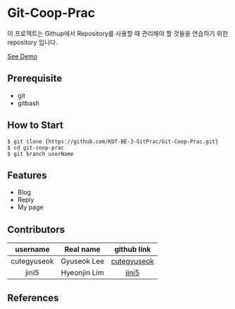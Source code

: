 # Git-Coop-Prac

이 프로젝트는 Githup에서 Repository를 사용할 때 관리해야 할 것들을 연습하기 위한 repository 입니다.

[See Demo](https://github.com/KDT-BE-3-GitPrac/Git-Coop-Prac)

## Prerequisite

- git
- gitbash


## How to Start

```shell
$ git clone {https://github.com/KDT-BE-3-GitPrac/Git-Coop-Prac.git}
$ cd git-coop-prac
$ git branch userName
```
## Features

- Blog
- Reply
- My page

## Contributors
|username|Real name|github link|
|:--:|:--:|:--:|
|cutegyuseok|Gyuseok Lee|[cutegyuseok](https://github.com/cutegyuseok)|
|jini5|Hyeonjin Lim|[jini5](https://github.com/jini5)|

## References

